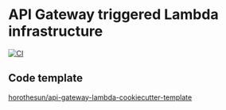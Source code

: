 # API Gateway triggered Lambda infrastructure

[![CI](https://github.com/horothesun/api-gateway-lambda-infra/actions/workflows/ci.yml/badge.svg)](https://github.com/horothesun/api-gateway-lambda-infra/actions/workflows/ci.yml)

## Code template

[horothesun/api-gateway-lambda-cookiecutter-template](https://github.com/horothesun/api-gateway-lambda-cookiecutter-template)
